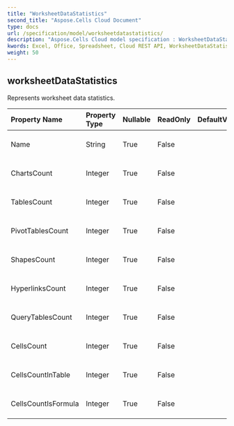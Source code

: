 ```yaml
---
title: "WorksheetDataStatistics"
second_title: "Aspose.Cells Cloud Document"
type: docs
url: /specification/model/worksheetdatastatistics/
description: "Aspose.Cells Cloud model specification : WorksheetDataStatistics. Effortlessly handle Excel and other spreadsheet documents with features like opening, generating, editing, splitting, merging, comparing, and converting."
kwords: Excel, Office, Spreadsheet, Cloud REST API, WorksheetDataStatistics
weight: 50
---
```


## **worksheetDataStatistics**

Represents worksheet data statistics. 

| Property Name | Property Type | Nullable |  ReadOnly | DefaultValue | Description | 
| :- | :- | :- |:- |  :- | :- |
| Name | String | True |  False |  | Represents worksheet name. |  
| ChartsCount | Integer | True |  False |  | Represents chart number. |  
| TablesCount | Integer | True |  False |  | Represents list object number. |  
| PivotTablesCount | Integer | True |  False |  | Represents pivot table number. |  
| ShapesCount | Integer | True |  False |  | Represents shape number. |  
| HyperlinksCount | Integer | True |  False |  | Represents shape number. |  
| QueryTablesCount | Integer | True |  False |  | Represents hyperlink number. |  
| CellsCount | Integer | True |  False |  | Represents query table number. |  
| CellsCountInTable | Integer | True |  False |  | Represents cell number. |  
| CellsCountIsFormula | Integer | True |  False |  | Represents formula number. |  

